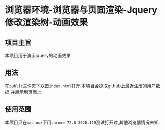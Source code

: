 # 浏览器环境-浏览器与页面渲染-Jquery修改渲染树-动画效果

## 项目主旨

本项目用于演示jquery的动画效果

## 用法

在`public`文件夹下双击`index.html`打开.本项目会抓取github上最近注册的用户数据,并展示到页面上.

## 使用范围

本项目只在`mac osx`下用`chrome 72.0.3626.119`测试打开过,其他浏览器情况未知.
